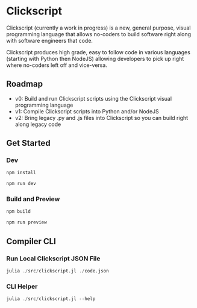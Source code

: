 # Clickscript

Clickscript (currently a work in progress) is a new, general purpose, visual programming language that allows no-coders to build software right along with software engineers that code.

Clickscript produces high grade, easy to follow code in various languages (starting with Python then NodeJS) allowing developers to pick up right where no-coders left off and vice-versa.

## Roadmap
- v0: Build and run Clickscript scripts using the Clickscript visual programming language
- v1: Compile Clickscript scripts into Python and/or NodeJS
- v2: Bring legacy .py and .js files into Clickscript so you can build right along legacy code

## Get Started

### Dev
```bash
npm install

npm run dev
```

### Build and Preview
```bash
npm build

npm run preview
```

## Compiler CLI

### Run Local Clickscript JSON File
```julia
julia ./src/clickscript.jl ./code.json
```

### CLI Helper
```julia
julia ./src/clickscript.jl --help
```